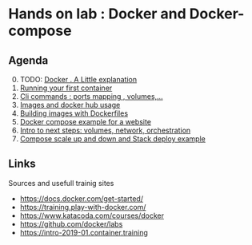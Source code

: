 # Hands on lab : Docker and Docker-compose

## Agenda

0. TODO: [Docker . A Little explanation](https://www.docker.com/resources/what-container)
1. [Running your first container](01-Your_first_container.md)
2. [Cli commands : ports mapping , volumes,…](02-Ports_volumes_etc.md)
3. [Images and docker hub usage](03-Images.md)
4. [Building images with Dockerfiles](04-Dockerfiles.md)
5. [Docker compose example for a website](05-Docker-compose.md)
6. [Intro to next steps: volumes, network, orchestration](06-Orchestration_intro.md)
7. [Compose scale up and down and Stack deploy example](07-Docker-stack.md)




## Links

Sources and usefull trainig sites
* https://docs.docker.com/get-started/
* https://training.play-with-docker.com/
* https://www.katacoda.com/courses/docker
* https://github.com/docker/labs
* https://intro-2019-01.container.training